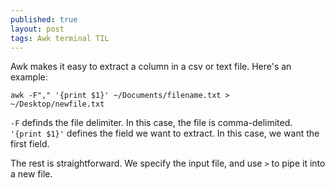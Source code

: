 ```yaml
---
published: true
layout: post
tags: Awk terminal TIL
---
```

Awk makes it easy to extract a column in a csv or text file. Here's an example:

`awk -F"," '{print $1}' ~/Documents/filename.txt > ~/Desktop/newfile.txt`

`-F` definds the file delimiter. In this case, the file is comma-delimited.  `'{print $1}'` defines the field we want to extract. In this case, we want the first field.

The rest is straightforward. We specify the input file, and use `>` to pipe it into a new file.
